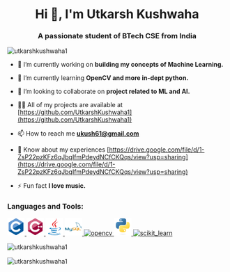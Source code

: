 <h1 align="center">Hi 👋, I'm Utkarsh Kushwaha</h1>
<h3 align="center">A passionate student of BTech CSE from India</h3>

<p align="left"> <img src="https://komarev.com/ghpvc/?username=utkarshkushwaha1&label=Profile%20views&color=279a9d&style=flat" alt="utkarshkushwaha1" /> </p>

- 🔭 I’m currently working on **building my concepts of Machine Learning.**

- 🌱 I’m currently learning **OpenCV and more in-dept python.**

- 👯 I’m looking to collaborate on **project related to ML and AI.**

- 👨‍💻 All of my projects are available at [https://github.com/UtkarshKushwaha1](https://github.com/UtkarshKushwaha1)

- 📫 How to reach me **ukush61@gmail.com**

- 📄 Know about my experiences [https://drive.google.com/file/d/1-ZsP22pzKFz6qJbqIfmPdeydNCfCKQqs/view?usp=sharing](https://drive.google.com/file/d/1-ZsP22pzKFz6qJbqIfmPdeydNCfCKQqs/view?usp=sharing)

- ⚡ Fun fact **I love music.**


<h3 align="left">Languages and Tools:</h3>
<p align="left"> <a href="https://www.cprogramming.com/" target="_blank"> <img src="https://raw.githubusercontent.com/devicons/devicon/master/icons/c/c-original.svg" alt="c" width="40" height="40"/> </a> <a href="https://www.w3schools.com/cpp/" target="_blank"> <img src="https://raw.githubusercontent.com/devicons/devicon/master/icons/cplusplus/cplusplus-original.svg" alt="cplusplus" width="40" height="40"/> </a> <a href="https://www.java.com" target="_blank"> <img src="https://raw.githubusercontent.com/devicons/devicon/master/icons/java/java-original.svg" alt="java" width="40" height="40"/> </a> <a href="https://www.mysql.com/" target="_blank"> <img src="https://raw.githubusercontent.com/devicons/devicon/master/icons/mysql/mysql-original-wordmark.svg" alt="mysql" width="40" height="40"/> </a> <a href="https://opencv.org/" target="_blank"> <img src="https://www.vectorlogo.zone/logos/opencv/opencv-icon.svg" alt="opencv" width="40" height="40"/> </a> <a href="https://www.python.org" target="_blank"> <img src="https://raw.githubusercontent.com/devicons/devicon/master/icons/python/python-original.svg" alt="python" width="40" height="40"/> </a> <a href="https://scikit-learn.org/" target="_blank"> <img src="https://upload.wikimedia.org/wikipedia/commons/0/05/Scikit_learn_logo_small.svg" alt="scikit_learn" width="40" height="40"/> </a> </p>

<p><img align="center" src="https://github-readme-stats.vercel.app/api/top-langs?username=utkarshkushwaha1&show_icons=true&locale=en&layout=compact" alt="utkarshkushwaha1" /></p>

<p><img align="center" src="https://github-readme-streak-stats.herokuapp.com/?user=utkarshkushwaha1&" alt="utkarshkushwaha1" /></p>
